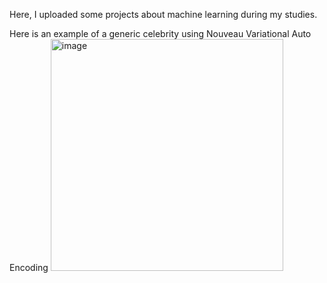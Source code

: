 Here, I uploaded some projects about machine learning during my studies.

Here is an example of a generic celebrity using Nouveau Variational Auto Encoding 
<img width="372" height="371" alt="image" src="https://github.com/user-attachments/assets/c66c951b-e184-4bd6-8ae5-80e19ab84843" />

